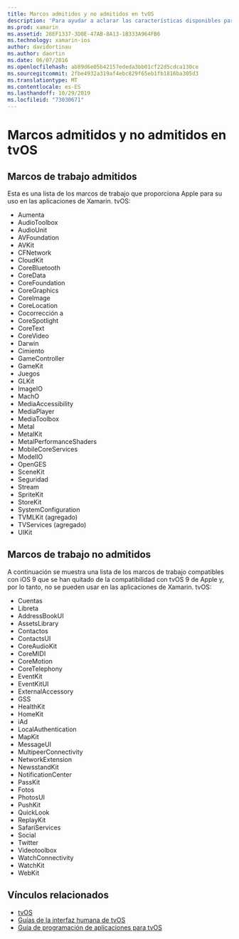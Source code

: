 ```yaml
---
title: Marcos admitidos y no admitidos en tvOS
description: 'Para ayudar a aclarar las características disponibles para las aplicaciones de tvOS, en este documento se proporcionan dos listas de marcos de trabajo de Apple: las que admite tvOS y las que no admiten tvOS.'
ms.prod: xamarin
ms.assetid: 28EF1337-3D0E-47AB-8A13-1B333A964FB6
ms.technology: xamarin-ios
author: davidortinau
ms.author: daortin
ms.date: 06/07/2016
ms.openlocfilehash: ab89d6e05b42157ededa3bb01cf22d5cdca130ce
ms.sourcegitcommit: 2fbe4932a319af4ebc829f65eb1fb1816ba305d3
ms.translationtype: MT
ms.contentlocale: es-ES
ms.lasthandoff: 10/29/2019
ms.locfileid: "73030671"
---
```

# <a name="supported-and-unsupported-frameworks-in-tvos"></a>Marcos admitidos y no admitidos en tvOS

<a name="Supported-Frameworks" />

## <a name="supported-frameworks"></a>Marcos de trabajo admitidos

Esta es una lista de los marcos de trabajo que proporciona Apple para su uso en las aplicaciones de Xamarin. tvOS:

- Aumenta
- AudioToolbox
- AudioUnit
- AVFoundation
- AVKit
- CFNetwork
- CloudKit
- CoreBluetooth
- CoreData
- CoreFoundation
- CoreGraphics
- CoreImage
- CoreLocation
- Cocorrección a
- CoreSpotlight
- CoreText
- CoreVideo
- Darwin
- Cimiento
- GameController
- GameKit
- Juegos
- GLKit
- ImageIO
- MachO
- MediaAccessibility
- MediaPlayer
- MediaToolbox
- Metal
- MetalKit
- MetalPerformanceShaders
- MobileCoreServices
- ModelIO
- OpenGES
- SceneKit
- Seguridad
- Stream
- SpriteKit
- StoreKit
- SystemConfiguration
- TVMLKit (agregado)
- TVServices (agregado)
- UIKit

<a name="Unsupported-Frameworks" />

## <a name="unsupported-frameworks"></a>Marcos de trabajo no admitidos

A continuación se muestra una lista de los marcos de trabajo compatibles con iOS 9 que se han quitado de la compatibilidad con tvOS 9 de Apple y, por lo tanto, no se pueden usar en las aplicaciones de Xamarin. tvOS:

- Cuentas
- Libreta
- AddressBookUI
- AssetsLibrary
- Contactos
- ContactsUI
- CoreAudioKit
- CoreMIDI
- CoreMotion
- CoreTelephony
- EventKit
- EventKitUI
- ExternalAccessory
- GSS
- HealthKit
- HomeKit
- iAd
- LocalAuthentication
- MapKit
- MessageUI
- MultipeerConnectivity
- NetworkExtension
- NewsstandKit
- NotificationCenter
- PassKit
- Fotos
- PhotosUI
- PushKit
- QuickLook
- ReplayKit
- SafariServices
- Social
- Twitter
- Videotoolbox
- WatchConnectivity
- WatchKit
- WebKit

## <a name="related-links"></a>Vínculos relacionados

- [tvOS](https://developer.apple.com/tvos/)
- [Guías de la interfaz humana de tvOS](https://developer.apple.com/tvos/human-interface-guidelines/)
- [Guía de programación de aplicaciones para tvOS](https://developer.apple.com/library/prerelease/tvos/documentation/General/Conceptual/AppleTV_PG/)
